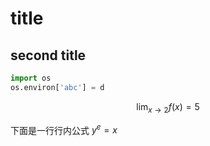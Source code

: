 # title

## second title

```python
import os
os.environ['abc'] = d
```

$$
\lim_{x \to 2} f(x) = 5
$$

下面是一行行内公式 $y^e = x$